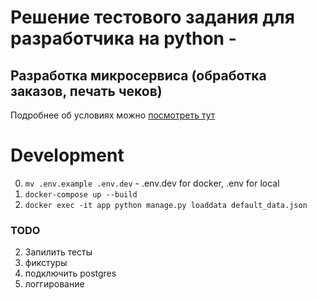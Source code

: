 # Решение тестового задания для разработчика на python - 
## Разработка микросервиса (обработка заказов, печать чеков)

Подробнее об условиях можно [посмотреть тут](https://github.com/smenateam/assignments/blob/master/backend/README.md)


# Development
0. `mv .env.example .env.dev` - .env.dev for docker, .env for local
1. `docker-compose up --build`
2. `docker exec -it app python manage.py loaddata default_data.json` 



### TODO
2. Запилить тесты
3. фикстуры
4. подключить postgres
5. логгирование
